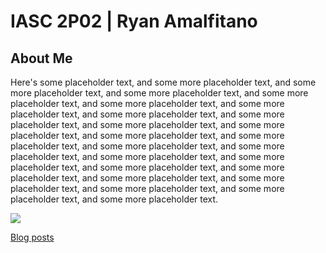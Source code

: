 # IASC 2P02 | Ryan Amalfitano

## About Me

Here's some placeholder text, and some more placeholder text, and some more placeholder text, and some more placeholder text, and some more placeholder text, and some more placeholder text, and some more placeholder text, and some more placeholder text, and some more placeholder text, and some more placeholder text, and some more placeholder text, and some more placeholder text, and some more placeholder text, and some more placeholder text, and some more placeholder text, and some more placeholder text, and some more placeholder text, and some more placeholder text, and some more placeholder text, and some more placeholder text, and some more placeholder text, and some more placeholder text, and some more placeholder text, and some more placeholder text.

![](http://www.unoosa.org/res/timeline/index_html/space-2.jpg)

[Blog posts](https://ryanamalfitano.github.io/blog.html)
